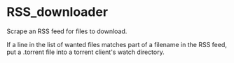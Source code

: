 # RSS_downloader
Scrape an RSS feed for files to download.

If a line in the list of wanted files matches part of a filename in the RSS feed, put a .torrent file
into a torrent client's watch directory.
